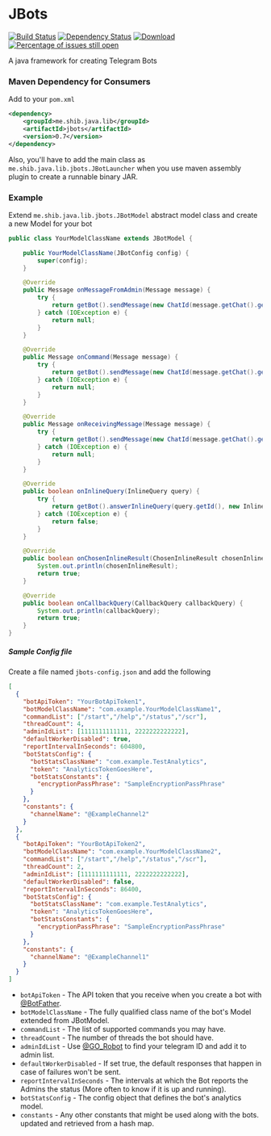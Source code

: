 # JBots
[![Build Status](https://travis-ci.org/shibme/jbots.svg)](https://travis-ci.org/shibme/jbots)
[![Dependency Status](https://www.versioneye.com/user/projects/56adffd47e03c700377e0046/badge.svg?style=flat)](https://www.versioneye.com/user/projects/56adffd47e03c700377e0046)
[![Download](https://api.bintray.com/packages/shibme/maven/jbots/images/download.svg)](https://bintray.com/shibme/maven/jbots/_latestVersion)
[![Percentage of issues still open](http://isitmaintained.com/badge/open/shibme/jbots.svg)](http://isitmaintained.com/project/shibme/jbots "Percentage of issues still open")

A java framework for creating Telegram Bots

### Maven Dependency for Consumers
Add to your `pom.xml`
```xml
<dependency>
	<groupId>me.shib.java.lib</groupId>
	<artifactId>jbots</artifactId>
	<version>0.7</version>
</dependency>
```
Also, you'll have to add the main class as `me.shib.java.lib.jbots.JBotLauncher` when you use maven assembly plugin to create a runnable binary JAR.

### Example
Extend `me.shib.java.lib.jbots.JBotModel` abstract model class and create a new Model for your bot
```java
public class YourModelClassName extends JBotModel {

    public YourModelClassName(JBotConfig config) {
        super(config);
    }

    @Override
    public Message onMessageFromAdmin(Message message) {
        try {
            return getBot().sendMessage(new ChatId(message.getChat().getId()), "Got a message from admin!");
        } catch (IOException e) {
            return null;
        }
    }

    @Override
    public Message onCommand(Message message) {
        try {
            return getBot().sendMessage(new ChatId(message.getChat().getId()), "Got the command - " + message.getText());
        } catch (IOException e) {
            return null;
        }
    }

    @Override
    public Message onReceivingMessage(Message message) {
        try {
            return getBot().sendMessage(new ChatId(message.getChat().getId()), "Got a message from user!");
        } catch (IOException e) {
            return null;
        }
    }

    @Override
    public boolean onInlineQuery(InlineQuery query) {
        try {
            return getBot().answerInlineQuery(query.getId(), new InlineQueryResult[]{new InlineQueryResultArticle("1", "Test Title", "Test Text")});
        } catch (IOException e) {
            return false;
        }
    }

    @Override
    public boolean onChosenInlineResult(ChosenInlineResult chosenInlineResult) {
        System.out.println(chosenInlineResult);
        return true;
    }

    @Override
    public boolean onCallbackQuery(CallbackQuery callbackQuery) {
        System.out.println(callbackQuery);
        return true;
    }
}
```

##### Sample Config file
Create a file named `jbots-config.json` and add the following
```json
[
  {
    "botApiToken": "YourBotApiToken1",
    "botModelClassName": "com.example.YourModelClassName1",
    "commandList": ["/start","/help","/status","/scr"],
    "threadCount": 4,
    "adminIdList": [1111111111111, 2222222222222],
    "defaultWorkerDisabled": true,
    "reportIntervalInSeconds": 604800,
    "botStatsConfig": {
      "botStatsClassName": "com.example.TestAnalytics",
      "token": "AnalyticsTokenGoesHere",
      "botStatsConstants": {
        "encryptionPassPhrase": "SampleEncryptionPassPhrase"
      }
    },
    "constants": {
      "channelName": "@ExampleChannel2"
    }
  },
  {
    "botApiToken": "YourBotApiToken2",
    "botModelClassName": "com.example.YourModelClassName2",
    "commandList": ["/start","/help","/status","/scr"],
    "threadCount": 2,
    "adminIdList": [1111111111111, 2222222222222],
    "defaultWorkerDisabled": false,
    "reportIntervalInSeconds": 86400,
    "botStatsConfig": {
      "botStatsClassName": "com.example.TestAnalytics",
      "token": "AnalyticsTokenGoesHere",
      "botStatsConstants": {
        "encryptionPassPhrase": "SampleEncryptionPassPhrase"
      }
    },
    "constants": {
      "channelName": "@ExampleChannel1"
    }
  }
]
```
* `botApiToken` - The API token that you receive when you create a bot with [@BotFather](https://telegram.me/BotFather).
* `botModelClassName` - The fully qualified class name of the bot's Model extended from JBotModel.
* `commandList` - The list of supported commands you may have.
* `threadCount` - The number of threads the bot should have.
* `adminIdList` - Use [@GO_Robot](https://telegram.me/GO_Robot) to find your telegram ID and add it to admin list.
* `defaultWorkerDisabled` - If set true, the default responses that happen in case of failures won't be sent.
* `reportIntervalInSeconds` - The intervals at which the Bot reports the Admins the status (More often to know if it is up and running).
* `botStatsConfig` - The config object that defines the bot's analytics model.
* `constants` - Any other constants that might be used along with the bots. updated and retrieved from a hash map.
